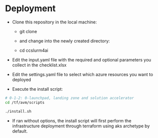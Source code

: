 # Deployment

- Clone this repository in the local machine:

  - git clone 

  - and change into the newly created directory:

  - cd ccslurm4ai

- Edit the input.yaml file with the required and optional parameters you collect in the checklist.xlsx 
- Edit the settings.yaml file to select which azure resources you want to deployed 

- Execute the install script:

```bash
# 0-1-2: 0-launchpad, landing zone and solution accelerator
cd /tf/avm/scripts

./install.sh
```

  - If ran without options, the install script will first perform the infrastructure deployment through terraform using aks archetype by default.




